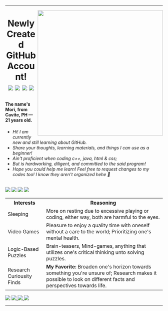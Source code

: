 <hr>
<img align="right" width="400" height="400" src = "https://scontent.fmnl25-1.fna.fbcdn.net/v/t39.30808-6/356842120_1889117164807255_2348420687994521295_n.jpg?_nc_cat=105&ccb=1-7&_nc_sid=5f2048&_nc_eui2=AeETEuOKmhlw4kIKVSFN0cFXOuDOAZEeyks64M4BkR7KS0UcrCFD2hU45j3RZaZap1z0MV10q1-nXnXJ51PSSqvF&_nc_ohc=r6ILXYDXjtsAX86ZaEv&_nc_oc=AQkfXOYiwfZDxznHgF2vAQPaK1vm0gOrJ0p-YOsiDkmM3Q1dmAiJ4nAvpZsowNi0FLo&_nc_ht=scontent.fmnl25-1.fna&oh=00_AfCdI0uBWef7u9kknGWZwF07Lr23ggH4rHVFjIMfPZOYLg&oe=654D12D4"> 

<h1><p align = "center"> Newly Created GitHub Account! <br>
    <a href = "https://html.com/"><img src ="https://github.com/Kirara-22/Kirara-22/blob/info-branch/images/icons8-html-48%20(1).png?raw=true"></img></a>
 <a href = "https://developer.mozilla.org/en-US/docs/Learn/Getting_started_with_the_web/CSS_basics"><img src ="https://github.com/Kirara-22/Kirara-22/blob/info-branch/images/icons8-css-48%20(1).png?raw=true"></img></a>
 <a href = "https://www.javascript.com/"><img src ="https://github.com/Kirara-22/Kirara-22/blob/info-branch/images/icons8-javascript-48%20(1).png?raw=true"></img></a>
 <a href = "https://www.programiz.com/cpp-programming"><img src ="https://github.com/Kirara-22/Kirara-22/blob/info-branch/images/icons8-c-plus-plus-48.png?raw=true"></img></a>
    
</p> </h1>
 <h4> The name's Mori, from Cavite, PH — 21 years old. </h4> 
 <h6> <ul> 
  <li> Hi! I am currently new and still learning about GitHub. </li>
  <li> Share your thoughts, learning materials, and things I can use as a beginner! </li>
  <li> Ain't proficient when coding c++, java, html & css;</li>
  <li> But is hardworking, diligent, and committed to the said program!</li>
  <li> Hope you could help me learn! Feel free to request changes to my codes too! I know they aren't organized hehe	🤗 </li>
</ul> </h6>
 <a href = "https://html.com/"><img src ="https://github.com/Kirara-22/Kirara-22/blob/info-branch/images/icons8-html-48%20(1).png?raw=true"></img></a>
 <a href = "https://developer.mozilla.org/en-US/docs/Learn/Getting_started_with_the_web/CSS_basics"><img src ="https://github.com/Kirara-22/Kirara-22/blob/info-branch/images/icons8-css-48%20(1).png?raw=true"></img></a>
 <a href = "https://www.javascript.com/"><img src ="https://github.com/Kirara-22/Kirara-22/blob/info-branch/images/icons8-javascript-48%20(1).png?raw=true"></img></a>
 <a href = "https://www.programiz.com/cpp-programming"><img src ="https://github.com/Kirara-22/Kirara-22/blob/info-branch/images/icons8-c-plus-plus-48.png?raw=true"></img></a>


<table>
    <th>Interests</th>
      <th> Reasoning </th>
    <tr>
  <td>Sleeping</td>
        <td> More on resting due to excessive playing or coding, either way, both are harmful to the eyes.</td>
        </tr>
    <tr>
  <td>Video Games</td>
         <td> Pleasure to enjoy a quality time with oneself without a care to the world; Prioritizing one's mental health. </td>
    </tr>
    <tr>
  <td>Logic-Based Puzzles </td>
        <td>Brain-teasers, Mind-games, anything that utilizes one's critical thinking unto solving puzzles.</td>
    </tr>
    <tr>
  <td>Research Curiousity Finds</td>
         <td><b>My Favorite:</b> Broaden one's horizon towards something you're unsure of; Research makes it possible to look on different facts and perspectives towards life. </td>
    </tr>
</table>
<a href = "https://www.facebook.com/yuichi.yuichi22/"><img src ="https://img.icons8.com/?size=48&id=13912&format=png"></img></a>
    <a href ="https://mail.google.com/mail/u/0/#inbox?compose=DmwnWrRnXvVGMHCfFvtjgNplsqnzdlSmDwgwgkqLSTGDZGnPSjpqfcNJhtGjdPCBFxmRLcLbFjkV"> <img src ="https://img.icons8.com/?size=48&id=P7UIlhbpWzZm&format=png"></img> </a> 
    <a href = "https://www.instagram.com/remnant.mori/">  <img src ="https://img.icons8.com/?size=48&id=32323&format=png"> </img> </a>
    <a href = "https://discord.com/channels/@me/1000996341792637039"> <img src = "https://img.icons8.com/?size=48&id=30998&format=png" > </img> </a>
<hr>




